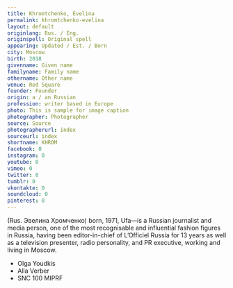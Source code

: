 ```yaml
---
title: Khromtchenko, Evelina
permalink: khromtchenko-evelina
layout: default
originlang: Rus. / Eng.
originspell: Original spell
appearing: Updated / Est. / Born
city: Moscow
birth: 2018
givenname: Given name
familyname: Family name
othername: Other name
venue: Red Square
founder: Founder
origin: a / an Russian
profession: writer based in Europe
photo: This is sample for image caption
photographer: Photographer
source: Source
photographerurl: index
sourceurl: index
shortname: KHROM
facebook: 0
instagram: 0
youtube: 0
vimeo: 0
twitter: 0
tumblr: 0
vkontakte: 0
soundcloud: 0
pinterest: 0
---
```


(Rus. Эвелина Хромченко) born, 1971, Ufa—is a Russian journalist and media person, one of the most recognisable and influential fashion figures in Russia, having been editor-in-chief of L’Officiel Russia for 13 years as well as a television presenter, radio personality, and PR executive, working and living in Moscow.

+ Olga Youdkis
+ Alla Verber
+ SNC 100 MIPRF
